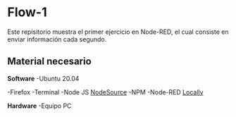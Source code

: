 # Flow-1
Este repisitorio muestra el primer ejercicio en Node-RED, el cual consiste en enviar información cada segundo.

## Material necesario

**Software**
-Ubuntu 20.04

-Firefox
-Terminal
-Node JS [NodeSource](https://github.com/nodesource/distributions/blob/master/README.md)
-NPM
-Node-RED [Locally](https://nodered.org/docs/getting-started/local)


**Hardware**
-Equipo PC